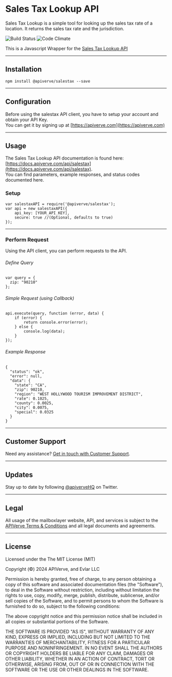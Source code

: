Sales Tax Lookup API
============

Sales Tax Lookup is a simple tool for looking up the sales tax rate of a location. It returns the sales tax rate and the jurisdiction.

![Build Status](https://img.shields.io/badge/build-passing-green)
![Code Climate](https://img.shields.io/badge/maintainability-B-purple)

This is a Javascript Wrapper for the [Sales Tax Lookup API](https://apiverve.com/marketplace/api/salestax)

---

## Installation
	npm install @apiverve/salestax --save

---

## Configuration

Before using the salestax API client, you have to setup your account and obtain your API Key.  
You can get it by signing up at [https://apiverve.com](https://apiverve.com)

---

## Usage

The Sales Tax Lookup API documentation is found here: [https://docs.apiverve.com/api/salestax](https://docs.apiverve.com/api/salestax).  
You can find parameters, example responses, and status codes documented here.

### Setup

```
var salestaxAPI = require('@apiverve/salestax');
var api = new salestaxAPI({
    api_key: [YOUR_API_KEY],
    secure: true //(Optional, defaults to true)
});
```

---


### Perform Request
Using the API client, you can perform requests to the API.

###### Define Query

```
var query = {
  zip: "90210"
};
```

###### Simple Request (using Callback)

```
api.execute(query, function (error, data) {
    if (error) {
        return console.error(error);
    } else {
        console.log(data);
    }
});
```

###### Example Response

```
{
  "status": "ok",
  "error": null,
  "data": {
    "state": "CA",
    "zip": 90210,
    "region": "WEST HOLLYWOOD TOURISM IMPROVEMENT DISTRICT",
    "rate": 0.1025,
    "county": 0.0025,
    "city": 0.0075,
    "special": 0.0325
  }
}
```

---

## Customer Support

Need any assistance? [Get in touch with Customer Support](https://apiverve.com/contact).

---

## Updates
Stay up to date by following [@apiverveHQ](https://twitter.com/apiverveHQ) on Twitter.

---

## Legal

All usage of the mailboxlayer website, API, and services is subject to the [APIVerve Terms & Conditions](https://apiverve.com/terms) and all legal documents and agreements.

---

## License
Licensed under the The MIT License (MIT)

Copyright (&copy;) 2024 APIVerve, and Evlar LLC

Permission is hereby granted, free of charge, to any person obtaining a copy of this software and associated documentation files (the "Software"), to deal in the Software without restriction, including without limitation the rights to use, copy, modify, merge, publish, distribute, sublicense, and/or sell copies of the Software, and to permit persons to whom the Software is furnished to do so, subject to the following conditions:

The above copyright notice and this permission notice shall be included in all copies or substantial portions of the Software.

THE SOFTWARE IS PROVIDED "AS IS", WITHOUT WARRANTY OF ANY KIND, EXPRESS OR IMPLIED, INCLUDING BUT NOT LIMITED TO THE WARRANTIES OF MERCHANTABILITY, FITNESS FOR A PARTICULAR PURPOSE AND NONINFRINGEMENT. IN NO EVENT SHALL THE AUTHORS OR COPYRIGHT HOLDERS BE LIABLE FOR ANY CLAIM, DAMAGES OR OTHER LIABILITY, WHETHER IN AN ACTION OF CONTRACT, TORT OR OTHERWISE, ARISING FROM, OUT OF OR IN CONNECTION WITH THE SOFTWARE OR THE USE OR OTHER DEALINGS IN THE SOFTWARE.